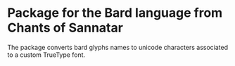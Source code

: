 # Package for the Bard language from Chants of Sannatar

The package converts bard glyphs names to unicode characters associated to a custom TrueType font.
